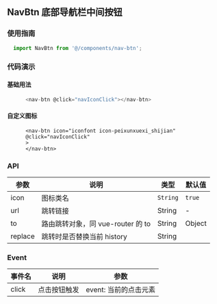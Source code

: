 ## NavBtn 底部导航栏中间按钮

### 使用指南
``` javascript
  import NavBtn from '@/components/nav-btn';
```

### 代码演示

#### 基础用法

``` javascript
      <nav-btn @click="navIconClick"></nav-btn>
```

#### 自定义图标

```
      <nav-btn icon="iconfont icon-peixunxuexi_shijian" 
      @click="navIconClick"
      >
      </nav-btn>

```


### API

| 参数 | 说明 | 类型 | 默认值 |
|-----------|-----------|-----------|-------------|
| icon	 | 图标类名 | 	`String` | 	`true`  |
| url	| 跳转链接	| String  | -	|
| to	| 路由跳转对象，同 vue-router 的 to	| String | Object	| -	| =
| replace	| 跳转时是否替换当前 history	| String| | 	false |


###  Event

| 事件名 | 说明 | 参数 |
|-----------|-----------|-----------|
|  click | 点击按钮触发	 | event: 当前的点击元素  |
